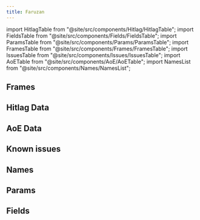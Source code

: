 ```yaml
---
title: Faruzan
---
```


import HitlagTable from "@site/src/components/Hitlag/HitlagTable";
import FieldsTable from "@site/src/components/Fields/FieldsTable";
import ParamsTable from "@site/src/components/Params/ParamsTable";
import FramesTable from "@site/src/components/Frames/FramesTable";
import IssuesTable from "@site/src/components/Issues/IssuesTable";
import AoETable from "@site/src/components/AoE/AoETable";
import NamesList from "@site/src/components/Names/NamesList";

## Frames

<FramesTable character="faruzan" />

## Hitlag Data

<HitlagTable character="faruzan" />

## AoE Data

<AoETable character="faruzan" />

## Known issues

<IssuesTable character="faruzan" />

## Names

<NamesList character="faruzan" />

## Params

<ParamsTable character="faruzan" />

## Fields

<FieldsTable character="faruzan" />